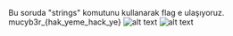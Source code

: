 Bu soruda "strings" komutunu kullanarak flag e ulaşıyoruz.  mucyb3r_{hak_yeme_hack_ye}
![alt text](https://github.com/MuCyberLab/CTF/blob/master/Stegano/200.JPG?raw=true)
![alt text](https://github.com/MuCyberLab/CTF/blob/master/Stegano/200-2.JPG?raw=true)
